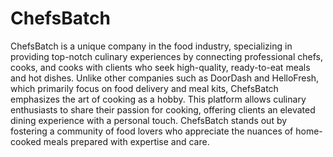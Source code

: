 # ChefsBatch

ChefsBatch is a unique company in the food industry, specializing in providing top-notch culinary experiences by connecting professional chefs, cooks, and cooks with clients who seek high-quality, ready-to-eat meals and hot dishes. Unlike other companies such as DoorDash and HelloFresh, which primarily focus on food delivery and meal kits, ChefsBatch emphasizes the art of cooking as a hobby. This platform allows culinary enthusiasts to share their passion for cooking, offering clients an elevated dining experience with a personal touch. ChefsBatch stands out by fostering a community of food lovers who appreciate the nuances of home-cooked meals prepared with expertise and care.
